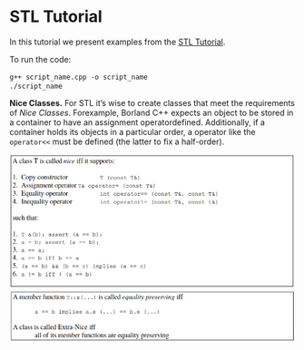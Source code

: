 # STL Tutorial

In this tutorial we present examples from the [STL Tutorial](http://www.cmapx.polytechnique.fr/~benaych/stl-tutorial-Weidl.pdf). 

To run the code: 
```
g++ script_name.cpp -o script_name
./script_name
```
<b>Nice Classes.</b> For STL it’s wise to create classes that meet the requirements of <i>Nice Classes</i>. Forexample, Borland C++ expects an object to be stored in a container to have an assignment operatordefined. Additionally, if a container holds its objects in a particular order, a operator like the `operator<<` must be defined (the latter to fix a half-order).

![1](images/1.png)
![2](images/2.png)
